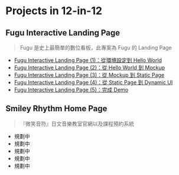 # Projects in 12-in-12

## Fugu Interactive Landing Page
> Fugu 是史上最簡單的數位看板，此專案為 Fugu 的 Landing Page

* [Fugu Interactive Landing Page (1)：從環境設定到 Hello World](http://baowenchen.com/2016/05/30/fugu-interactive-landing-page-1/)
* [Fugu Interactive Landing Page (2)：從 Hello World 到 Mockup](http://baowenchen.com/2016/06/18/fugu-interactive-landing-page-2/)
* [Fugu Interactive Landing Page (3)：從 Mockup 到 Static Page](http://baowenchen.com/2016/07/14/fugu-interactive-landing-page-3/)
* [Fugu Interactive Landing Page (4)：從 Static Page 到 Dynamic UI](http://baowenchen.com)
* [Fugu Interactive Landing Page (5)：完成 Demo](http://baowenchen.com)

## Smiley Rhythm Home Page
> 『微笑音符』日文音樂教室官網以及課程預約系統

* 規劃中
* 規劃中
* 規劃中
* 規劃中
* 規劃中
